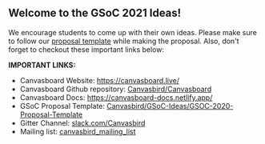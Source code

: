 ## Welcome to the GSoC 2021 Ideas!

We encourage students to come up with their own ideas. Please make sure to follow our [proposal template](https://github.com/Canvasbird/GSoC-Ideas/wiki/GSoC-2021-Proposal) while making the proposal. Also, don't forget to checkout these important links below:

**IMPORTANT LINKS:**

* Canvasboard Website: https://canvasboard.live/
* Canvasboard Github repository: [Canvasbird/Canvasboard](https://github.com/Canvasbird/canvasboard)
* Canvasboard Docs: https://canvasboard-docs.netlify.app/
* GSoC Proposal Template: [Canvasbird/GSoC-Ideas/GSOC-2020-Proposal-Template](https://github.com/Canvasbird/GSoC-Ideas/blob/main/wiki/GSoC_2021_Proposal_Template.md)
* Gitter Channel: [slack.com/Canvasbird](https://join.slack.com/t/canvasbird-community/shared_invite/zt-mk7w8azl-77cZe4d3X7YzFKu5zikCtA)
* Mailing list: [canvasbird_mailing_list](https://canvasbird.substack.com/p/coming-soon?r=gu18e&utm_campaign=post&utm_medium=web&utm_source=copy)

